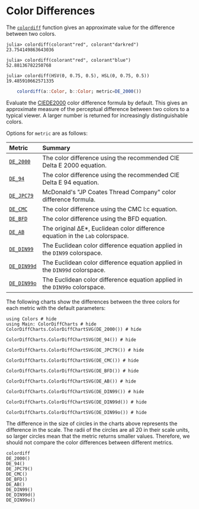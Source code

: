# Color Differences

The [`colordiff`](@ref) function gives an approximate value for the difference between two colors.

```jldoctest example; setup = :(using Colors)
julia> colordiff(colorant"red", colorant"darkred")
23.754149863643036

julia> colordiff(colorant"red", colorant"blue")
52.88136782250768

julia> colordiff(HSV(0, 0.75, 0.5), HSL(0, 0.75, 0.5))
19.485910662571335
```

```julia
    colordiff(a::Color, b::Color; metric=DE_2000())
```

Evaluate the [CIEDE2000](http://en.wikipedia.org/wiki/Color_difference#CIEDE2000) color difference formula by default. This gives an approximate measure of the perceptual difference between two colors to a typical viewer. A larger number is returned for increasingly distinguishable colors.

Options for `metric` are as follows:

| Metric             | Summary                                                                       |
|:-------------------|:------------------------------------------------------------------------------|
|[`DE_2000`](@ref)   | The color difference using the recommended CIE Delta E 2000 equation.         |
|[`DE_94`](@ref)     | The color difference using the recommended CIE Delta E 94 equation.           |
|[`DE_JPC79`](@ref)  | McDonald's "JP Coates Thread Company" color difference formula.               |
|[`DE_CMC`](@ref)    | The color difference using the CMC l:c equation.                              |
|[`DE_BFD`](@ref)    | The color difference using the BFD equation.                                  |
|[`DE_AB`](@ref)     | The original ΔE*, Euclidean color difference equation in the `Lab` colorspace.|
|[`DE_DIN99`](@ref)  | The Euclidean color difference equation applied in the `DIN99` colorspace.    |
|[`DE_DIN99d`](@ref) | The Euclidean color difference equation applied in the `DIN99d` colorspace.   |
|[`DE_DIN99o`](@ref) | The Euclidean color difference equation applied in the `DIN99o` colorspace.   |


The following charts show the differences between the three colors for each
metric with the default parameters:
```@example diff
using Colors # hide
using Main: ColorDiffCharts # hide
ColorDiffCharts.ColorDiffChartSVG(DE_2000()) # hide
```
```@example diff
ColorDiffCharts.ColorDiffChartSVG(DE_94()) # hide
```
```@example diff
ColorDiffCharts.ColorDiffChartSVG(DE_JPC79()) # hide
```
```@example diff
ColorDiffCharts.ColorDiffChartSVG(DE_CMC()) # hide
```
```@example diff
ColorDiffCharts.ColorDiffChartSVG(DE_BFD()) # hide
```
```@example diff
ColorDiffCharts.ColorDiffChartSVG(DE_AB()) # hide
```
```@example diff
ColorDiffCharts.ColorDiffChartSVG(DE_DIN99()) # hide
```
```@example diff
ColorDiffCharts.ColorDiffChartSVG(DE_DIN99d()) # hide
```
```@example diff
ColorDiffCharts.ColorDiffChartSVG(DE_DIN99o()) # hide
```
The difference in the size of circles in the charts above represents the
difference in the scale. The radii of the circles are all 20 in their scale
units, so larger circles mean that the metric returns smaller values. Therefore,
we should not compare the color differences between different metrics.

```@docs
colordiff
DE_2000()
DE_94()
DE_JPC79()
DE_CMC()
DE_BFD()
DE_AB()
DE_DIN99()
DE_DIN99d()
DE_DIN99o()
```
